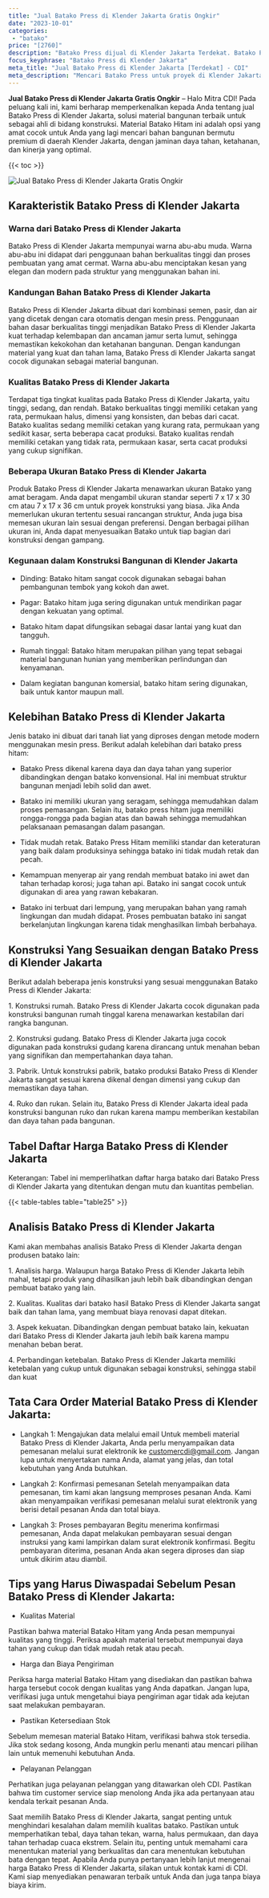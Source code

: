 ```yaml
---
title: "Jual Batako Press di Klender Jakarta Gratis Ongkir"
date: "2023-10-01"
categories:
 - "batako"
price: "[2760]"
description: "Batako Press dijual di Klender Jakarta Terdekat. Batako Press ini sering digunakan dalam proyek pembangunan sebagai material dinding yang kokoh dan tahan lama. Silakan hubungi kami untuk informasi lebih lanjut."
focus_keyphrase: "Batako Press di Klender Jakarta"
meta_title: "Jual Batako Press di Klender Jakarta [Terdekat] - CDI"
meta_description: "Mencari Batako Press untuk proyek di Klender Jakarta? Kami menawarkan Batako Press berkualitas untuk bahan bangunan dinding. Segera dapatkan penawaran terbaik."
---
```


**Jual Batako Press di Klender Jakarta Gratis Ongkir** – Halo Mitra CDI! Pada peluang kali ini, kami berharap memperkenalkan kepada Anda tentang jual Batako Press di Klender Jakarta, solusi material bangunan terbaik untuk sebagai ahli di bidang konstruksi. Material Batako Hitam ini adalah opsi yang amat cocok untuk Anda yang lagi mencari bahan bangunan bermutu premium di daerah Klender Jakarta, dengan jaminan daya tahan, ketahanan, dan kinerja yang optimal.

{{< toc >}}

![Jual Batako Press di Klender Jakarta Gratis Ongkir](/images/batako/batako-press-13.jpg)

## Karakteristik Batako Press di Klender Jakarta

### Warna dari Batako Press di Klender Jakarta

Batako Press di Klender Jakarta mempunyai warna abu-abu muda. Warna abu-abu ini didapat dari penggunaan bahan berkualitas tinggi dan proses pembuatan yang amat cermat. Warna abu-abu menciptakan kesan yang elegan dan modern pada struktur yang menggunakan bahan ini.

### Kandungan Bahan Batako Press di Klender Jakarta

Batako Press di Klender Jakarta dibuat dari kombinasi semen, pasir, dan air yang dicetak dengan cara otomatis dengan mesin press. Penggunaan bahan dasar berkualitas tinggi menjadikan Batako Press di Klender Jakarta kuat terhadap kelembapan dan ancaman jamur serta lumut, sehingga memastikan kekokohan dan ketahanan bangunan. Dengan kandungan material yang kuat dan tahan lama, Batako Press di Klender Jakarta sangat cocok digunakan sebagai material bangunan.

### Kualitas Batako Press di Klender Jakarta

Terdapat tiga tingkat kualitas pada Batako Press di Klender Jakarta, yaitu tinggi, sedang, dan rendah. Batako berkualitas tinggi memiliki cetakan yang rata, permukaan halus, dimensi yang konsisten, dan bebas dari cacat. Batako kualitas sedang memiliki cetakan yang kurang rata, permukaan yang sedikit kasar, serta beberapa cacat produksi. Batako kualitas rendah memiliki cetakan yang tidak rata, permukaan kasar, serta cacat produksi yang cukup signifikan.

### Beberapa Ukuran Batako Press di Klender Jakarta

Produk Batako Press di Klender Jakarta menawarkan ukuran Batako yang amat beragam. Anda dapat mengambil ukuran standar seperti 7 x 17 x 30 cm atau 7 x 17 x 36 cm untuk proyek konstruksi yang biasa. Jika Anda memerlukan ukuran tertentu sesuai rancangan struktur, Anda juga bisa memesan ukuran lain sesuai dengan preferensi. Dengan berbagai pilihan ukuran ini, Anda dapat menyesuaikan Batako untuk tiap bagian dari konstruksi dengan gampang.

### Kegunaan dalam Konstruksi Bangunan di Klender Jakarta

*   Dinding: Batako hitam sangat cocok digunakan sebagai bahan pembangunan tembok yang kokoh dan awet.

*   Pagar: Batako hitam juga sering digunakan untuk mendirikan pagar dengan kekuatan yang optimal.

*   Batako hitam dapat difungsikan sebagai dasar lantai yang kuat dan tangguh.

*   Rumah tinggal: Batako hitam merupakan pilihan yang tepat sebagai material bangunan hunian yang memberikan perlindungan dan kenyamanan.

*   Dalam kegiatan bangunan komersial, batako hitam sering digunakan, baik untuk kantor maupun mall.

## Kelebihan Batako Press di Klender Jakarta

Jenis batako ini dibuat dari tanah liat yang diproses dengan metode modern menggunakan mesin press. Berikut adalah kelebihan dari batako press hitam:

*   Batako Press dikenal karena daya dan daya tahan yang superior dibandingkan dengan batako konvensional. Hal ini membuat struktur bangunan menjadi lebih solid dan awet.

*   Batako ini memiliki ukuran yang seragam, sehingga memudahkan dalam proses pemasangan. Selain itu, batako press hitam juga memiliki rongga-rongga pada bagian atas dan bawah sehingga memudahkan pelaksanaan pemasangan dalam pasangan.

*   Tidak mudah retak. Batako Press Hitam memiliki standar dan keteraturan yang baik dalam produksinya sehingga batako ini tidak mudah retak dan pecah.

*   Kemampuan menyerap air yang rendah membuat batako ini awet dan tahan terhadap korosi; juga tahan api. Batako ini sangat cocok untuk digunakan di area yang rawan kebakaran.

*   Batako ini terbuat dari lempung, yang merupakan bahan yang ramah lingkungan dan mudah didapat. Proses pembuatan batako ini sangat berkelanjutan lingkungan karena tidak menghasilkan limbah berbahaya.

## Konstruksi Yang Sesuaikan dengan Batako Press di Klender Jakarta

Berikut adalah beberapa jenis konstruksi yang sesuai menggunakan Batako Press di Klender Jakarta:

1\.  Konstruksi rumah. Batako Press di Klender Jakarta cocok digunakan pada konstruksi bangunan rumah tinggal karena menawarkan kestabilan dari rangka bangunan.

2\.  Konstruksi gudang. Batako Press di Klender Jakarta juga cocok digunakan pada konstruksi gudang karena dirancang untuk menahan beban yang signifikan dan mempertahankan daya tahan.

3\.  Pabrik. Untuk konstruksi pabrik, batako produksi Batako Press di Klender Jakarta sangat sesuai karena dikenal dengan dimensi yang cukup dan memastikan daya tahan.

4\.  Ruko dan rukan. Selain itu, Batako Press di Klender Jakarta ideal pada konstruksi bangunan ruko dan rukan karena mampu memberikan kestabilan dan daya tahan pada bangunan.

## Tabel Daftar Harga Batako Press di Klender Jakarta

Keterangan: Tabel ini memperlihatkan daftar harga batako dari Batako Press di Klender Jakarta yang ditentukan dengan mutu dan kuantitas pembelian.

{{< table-tables table="table25" >}} 

## Analisis Batako Press di Klender Jakarta

Kami akan membahas analisis Batako Press di Klender Jakarta dengan produsen batako lain:

1\.  Analisis harga. Walaupun harga Batako Press di Klender Jakarta lebih mahal, tetapi produk yang dihasilkan jauh lebih baik dibandingkan dengan pembuat batako yang lain.

2\.  Kualitas. Kualitas dari batako hasil Batako Press di Klender Jakarta sangat baik dan tahan lama, yang membuat biaya renovasi dapat ditekan.

3\.  Aspek kekuatan. Dibandingkan dengan pembuat batako lain, kekuatan dari Batako Press di Klender Jakarta jauh lebih baik karena mampu menahan beban berat.

4\.  Perbandingan ketebalan. Batako Press di Klender Jakarta memiliki ketebalan yang cukup untuk digunakan sebagai konstruksi, sehingga stabil dan kuat

## Tata Cara Order Material Batako Press di Klender Jakarta:

*   Langkah 1: Mengajukan data melalui email
Untuk membeli material Batako Press di Klender Jakarta, Anda perlu menyampaikan data pemesanan melalui surat elektronik ke customercdi@gmail.com. Jangan lupa untuk menyertakan nama Anda, alamat yang jelas, dan total kebutuhan yang Anda butuhkan.

*   Langkah 2: Konfirmasi pemesanan
Setelah menyampaikan data pemesanan, tim kami akan langsung memproses pesanan Anda. Kami akan menyampaikan verifikasi pemesanan melalui surat elektronik yang berisi detail pesanan Anda dan total biaya.

*   Langkah 3: Proses pembayaran
Begitu menerima konfirmasi pemesanan, Anda dapat melakukan pembayaran sesuai dengan instruksi yang kami lampirkan dalam surat elektronik konfirmasi. Begitu pembayaran diterima, pesanan Anda akan segera diproses dan siap untuk dikirim atau diambil.

## Tips yang Harus Diwaspadai Sebelum Pesan Batako Press di Klender Jakarta:

*   Kualitas Material

Pastikan bahwa material Batako Hitam yang Anda pesan mempunyai kualitas yang tinggi. Periksa apakah material tersebut mempunyai daya tahan yang cukup dan tidak mudah retak atau pecah.

*   Harga dan Biaya Pengiriman

Periksa harga material Batako Hitam yang disediakan dan pastikan bahwa harga tersebut cocok dengan kualitas yang Anda dapatkan. Jangan lupa, verifikasi juga untuk mengetahui biaya pengiriman agar tidak ada kejutan saat melakukan pembayaran.

*   Pastikan Ketersediaan Stok

Sebelum memesan material Batako Hitam, verifikasi bahwa stok tersedia. Jika stok sedang kosong, Anda mungkin perlu menanti atau mencari pilihan lain untuk memenuhi kebutuhan Anda.

*   Pelayanan Pelanggan

Perhatikan juga pelayanan pelanggan yang ditawarkan oleh CDI. Pastikan bahwa tim customer service siap menolong Anda jika ada pertanyaan atau kendala terkait pesanan Anda.

Saat memilih Batako Press di Klender Jakarta, sangat penting untuk menghindari kesalahan dalam memilih kualitas batako. Pastikan untuk memperhatikan tebal, daya tahan tekan, warna, halus permukaan, dan daya tahan terhadap cuaca ekstrem. Selain itu, penting untuk memahami cara menentukan material yang berkualitas dan cara menentukan kebutuhan bata dengan tepat. Apabila Anda punya pertanyaan lebih lanjut mengenai harga Batako Press di Klender Jakarta, silakan untuk kontak kami di CDI. Kami siap menyediakan penawaran terbaik untuk Anda dan juga tanpa biaya biaya kirim.